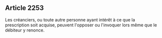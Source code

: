 Article 2253
----
Les créanciers, ou toute autre personne ayant intérêt à ce que la prescription
soit acquise, peuvent l'opposer ou l'invoquer lors même que le débiteur y
renonce.
